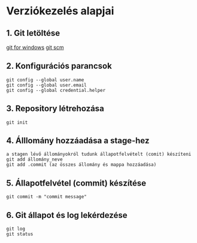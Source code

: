 # Verziókezelés alapjai
## 1. Git letöltése
[git for windows](https://gitforwindows.org/)
[git scm](https://git-scm.com/)
## 2. Konfigurációs parancsok
    git config --global user.name
    git config --global user.email
    git config --global credential.helper
## 3. Repository létrehozása
    git init
## 4. Álllomány hozzáadása a stage-hez
    a stagen lévő állományokról tudunk állapotfelvételt (comit) készíteni
    git add állomány_neve
    git add .commit (az összes állomány és mappa hozzáadása)
## 5. Állapotfelvétel (commit) készítése
    git commit -m "commit message"
## 6. Git állapot és log lekérdezése
    git log
    git status